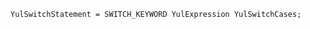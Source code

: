 <!-- This file is generated automatically by infrastructure scripts. Please don't edit by hand. -->

```{ .ebnf .slang-ebnf #YulSwitchStatement }
YulSwitchStatement = SWITCH_KEYWORD YulExpression YulSwitchCases;
```
